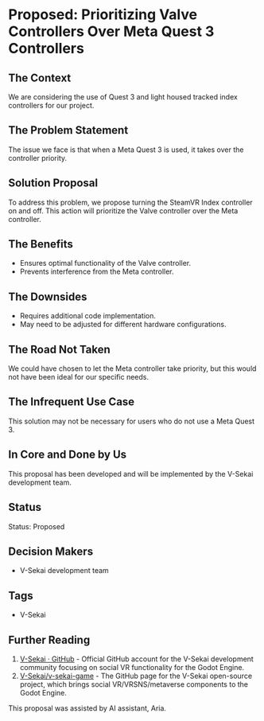 # Proposed: Prioritizing Valve Controllers Over Meta Quest 3 Controllers

## The Context

We are considering the use of Quest 3 and light housed tracked index controllers for our project.

## The Problem Statement

The issue we face is that when a Meta Quest 3 is used, it takes over the controller priority.

## Solution Proposal

To address this problem, we propose turning the SteamVR Index controller on and off. This action will prioritize the Valve controller over the Meta controller.

## The Benefits

- Ensures optimal functionality of the Valve controller.
- Prevents interference from the Meta controller.

## The Downsides

- Requires additional code implementation.
- May need to be adjusted for different hardware configurations.

## The Road Not Taken

We could have chosen to let the Meta controller take priority, but this would not have been ideal for our specific needs.

## The Infrequent Use Case

This solution may not be necessary for users who do not use a Meta Quest 3.

## In Core and Done by Us

This proposal has been developed and will be implemented by the V-Sekai development team.

## Status

Status: Proposed <!-- Draft | Proposed | Rejected | Accepted | Deprecated | Superseded by -->

## Decision Makers

- V-Sekai development team

## Tags

- V-Sekai

## Further Reading

1. [V-Sekai · GitHub](https://github.com/v-sekai) - Official GitHub account for the V-Sekai development community focusing on social VR functionality for the Godot Engine.
2. [V-Sekai/v-sekai-game](https://github.com/v-sekai/v-sekai-game) - The GitHub page for the V-Sekai open-source project, which brings social VR/VRSNS/metaverse components to the Godot Engine.

This proposal was assisted by AI assistant, Aria.
